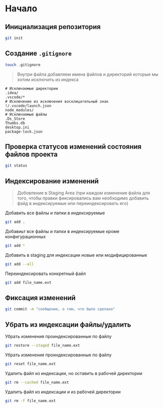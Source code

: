 # Начало
## Инициализация репозитория
```bash
git init
```
## Создание `.gitignore`
```bash
touch .gitignore
```
> Внутри файла добавляем имена файлов и директорий которые мы хотим исключить из индекса
```gitignore
# Исключаемые директории
.idea/
.vscode/*
# Исключение из исключения восклицательный знак
!/.vscode/launch.json
node_modules/
# Исключаемые файлы
.Ds_Store
Thumbs.db
desktop.ini
package-lock.json
```
## Проверка статусов изменений состояния файлов проекта
```bash
git status
```
## Индексирование изменений
> Добовление в Staging Area (при каждом изменение файла для того, чтобы правки фиксировались вам необходимо добавить файд в индексируемые или переиндексировать его)

Добавить все файлы и папки в индексируемые

```bash
git add .
```
Добавиьт все файлы и папки в индексируемые кроме конфигурационных
```bash
git add *
```
Добавить в staging для индексации новые или модифицированные
```bash
git add --all
```
Переиндексировать конкретный файл
```bash
git add file_name.ext
```
## Фиксация изменений
```bash
git commit -m "сообщение, о том, что было сделано"
```
## Убрать из индексации файлы/удалить
Убрать изменения проиндексированные по файлу
```bash
git restore --staged file_name.ext
```
Убрать изменения проиндексированные по файлу
```bash
git reset file_name.ext
```
Удалить файл из индексации, но оставить в рабочей директории
```bash
git rm --cached file_name.ext
```
Удалить файл из индексации и из рабочей директории
```bash
git rm -f file_name.ext
```
